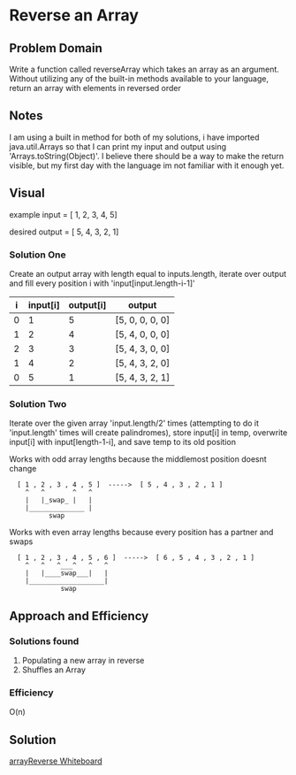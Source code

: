 # Reverse an Array

## Problem Domain
Write a function called reverseArray which takes an array as an argument. Without utilizing any of the built-in methods available to your language, return an array with elements in reversed order

## Notes
I am using a built in method for both of my solutions, i have imported java.util.Arrays so that I can print my input and output using 'Arrays.toString(Object)'. I believe there should be a way to make the return visible, but my first day with the language im not familiar with it enough yet. 
## Visual
example input = [ 1, 2, 3, 4, 5]

desired output = [ 5, 4, 3, 2, 1]

### Solution One
Create an output array with length equal to inputs.length, iterate over output and fill every position i with 'input[input.length-i-1]'

| i  | input[i]  |output[i] |      output |
|----|-----------|----------|------------ |
| 0  | 1 | 5 | [5, 0, 0, 0, 0]|
| 1  | 2 | 4 | [5, 4, 0, 0, 0]|
| 2  | 3 | 3 | [5, 4, 3, 0, 0]|
| 1  | 4 | 2 | [5, 4, 3, 2, 0]|
| 0  | 5 | 1 | [5, 4, 3, 2, 1]|

### Solution Two
Iterate over the given array 'input.length/2' times (attempting to do it 'input.length' times will create palindromes), store input[i] in temp, overwrite input[i] with input[length-1-i], and save temp to its old position

Works with odd array lengths because the middlemost position doesnt change

      [ 1 , 2 , 3 , 4 , 5 ]  ----->  [ 5 , 4 , 3 , 2 , 1 ]
        ^   ^       ^   ^
        |   |_swap_ |   |
        |______________ |
              swap
              
Works with even array lengths because every position has a partner and swaps

      [ 1 , 2 , 3 , 4 , 5 , 6 ]  ----->  [ 6 , 5 , 4 , 3 , 2 , 1 ]
        ^   ^   ^___^   ^   ^
        |   |____swap___|   |
        |___________________|
                 swap
              
             
              
  
     
## Approach and Efficiency
### Solutions found
1. Populating a new array in reverse
2. Shuffles an Array

### Efficiency
O(n)

## Solution
[arrayReverse Whiteboard](https://github.com/MichaelJahns/codeChallenges/blob/master/java/assets/arraryReverse.jpg)
